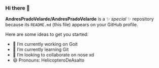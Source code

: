 ### Hi there 👋

**AndresPradoVelarde/AndresPradoVelarde** is a ✨ _special_ ✨ repository because its `README.md` (this file) appears on your GitHub profile.

Here are some ideas to get you started:

- 🔭 I’m currently working on Goit
- 🌱 I’m currently learning Git
- 👯 I’m looking to collaborate on nose xd
- 😄 Pronouns: HelicopteroDeAsalto
